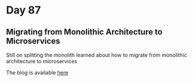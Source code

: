 # Day 87

## Migrating from Monolithic Architecture to Microservices

Still on splitting the monolith learned about how to migrate from monolithic architecture to microservices

The blog is available [here](https://rufilboy.hashnode.dev/day-87-migrating-from-monolithic-architecture-to-microservices)
